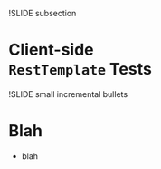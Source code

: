 !SLIDE subsection
# Client-side<br> `RestTemplate` Tests

!SLIDE small incremental bullets
# Blah
* blah

